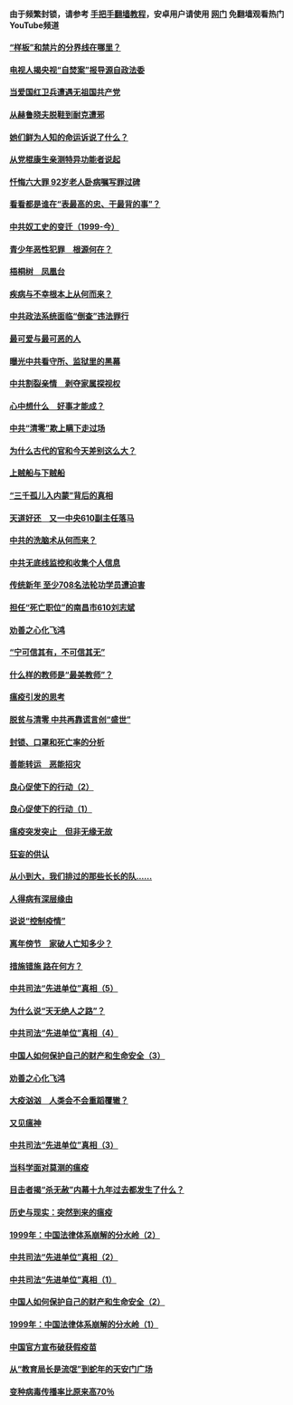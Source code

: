 #### 由于频繁封锁，请参考 [手把手翻墙教程](https://github.com/gfw-breaker/guides/wiki/)，安卓用户请使用 [网门](https://github.com/gfw-breaker/nogfw/blob/master/dl.md?t=04061301) 免翻墙观看热门YouTube频道 

#### [“样板”和禁片的分界线在哪里？](../pages/19/422704.md?t=04061301) 

#### [电视人揭央视“自焚案”报导源自政法委](../pages/19/422770.md?t=04061301) 

#### [当爱国红卫兵遭遇无祖国共产党](../pages/19/422848.md?t=04061301) 

#### [从赫鲁晓夫脱鞋到耐克遭邪](../pages/19/422826.md?t=04061301) 

#### [她们鲜为人知的命运诉说了什么？](../pages/19/422754.md?t=04061301) 

#### [从党棍康生亲测特异功能者说起](../pages/19/422657.md?t=04061301) 

#### [忏悔六大罪 92岁老人卧病嘱写罪过碑](../pages/19/422750.md?t=04061301) 

#### [看看都是谁在“表最高的忠、干最背的事”？](../pages/19/422703.md?t=04061301) 

#### [中共奴工史的变迁（1999-今）](../pages/19/422656.md?t=04061301) 

#### [青少年恶性犯罪　根源何在？](../pages/19/422449.md?t=04061301) 

#### [梧桐树　凤凰台](../pages/19/422442.md?t=04061301) 

#### [疾病与不幸根本上从何而来？](../pages/19/422438.md?t=04061301) 

#### [中共政法系统面临“倒查”违法罪行](../pages/19/422497.md?t=04061301) 

#### [最可爱与最可恶的人](../pages/19/422448.md?t=04061301) 

#### [曝光中共看守所、监狱里的黑幕](../pages/19/422390.md?t=04061301) 

#### [中共割裂亲情　剥夺家属探视权](../pages/19/422364.md?t=04061301) 

#### [心中想什么　好事才能成？](../pages/19/422318.md?t=04061301) 

#### [中共“清零”欺上瞒下走过场](../pages/19/422306.md?t=04061301) 

#### [为什么古代的官和今天差别这么大？](../pages/19/422228.md?t=04061301) 

#### [上贼船与下贼船](../pages/19/422276.md?t=04061301) 

#### [“三千孤儿入内蒙”背后的真相](../pages/19/422229.md?t=04061301) 

#### [天道好还　又一中央610副主任落马](../pages/19/422155.md?t=04061301) 

#### [中共的洗脑术从何而来？](../pages/19/422154.md?t=04061301) 

#### [中共无底线监控和收集个人信息](../pages/19/422039.md?t=04061301) 

#### [传统新年 至少708名法轮功学员遭迫害](../pages/19/421946.md?t=04061301) 

#### [担任“死亡职位”的南昌市610刘志斌](../pages/19/421957.md?t=04061301) 

#### [劝善之心化飞鸿](../pages/19/421164.md?t=04061301) 

#### [“宁可信其有，不可信其无”](../pages/19/421691.md?t=04061301) 

#### [什么样的教师是“最美教师”？](../pages/19/421755.md?t=04061301) 

#### [瘟疫引发的思考](../pages/19/421594.md?t=04061301) 

#### [脱贫与清零 中共再靠谎言创“盛世”](../pages/19/421590.md?t=04061301) 

#### [封锁、口罩和死亡率的分析](../pages/19/421495.md?t=04061301) 

#### [善能转运　恶能招灾](../pages/19/421334.md?t=04061301) 

#### [良心促使下的行动（2）](../pages/19/421361.md?t=04061301) 

#### [良心促使下的行动（1）](../pages/19/421302.md?t=04061301) 

#### [瘟疫突发突止　但非无缘无故](../pages/19/421281.md?t=04061301) 

#### [狂妄的供认](../pages/19/421199.md?t=04061301) 

#### [从小到大，我们排过的那些长长的队……](../pages/19/421243.md?t=04061301) 

#### [人得病有深层缘由](../pages/19/420864.md?t=04061301) 

#### [说说“控制疫情”](../pages/19/420831.md?t=04061301) 

#### [离年傍节　家破人亡知多少？](../pages/19/420563.md?t=04061301) 

#### [措施错施  路在何方？](../pages/19/420076.md?t=04061301) 

#### [中共司法“先进单位”真相（5）](../pages/19/419453.md?t=04061301) 

#### [为什么说“天无绝人之路”？](../pages/19/419618.md?t=04061301) 

#### [中共司法“先进单位”真相（4）](../pages/19/419452.md?t=04061301) 

#### [中国人如何保护自己的财产和生命安全（3）](../pages/19/419405.md?t=04061301) 

#### [劝善之心化飞鸿](../pages/19/418758.md?t=04061301) 

#### [大疫汹汹　人类会不会重蹈覆辙？](../pages/19/419691.md?t=04061301) 

#### [又见瘟神](../pages/19/419225.md?t=04061301) 

#### [中共司法“先进单位”真相（3）](../pages/19/419451.md?t=04061301) 

#### [当科学面对莫测的瘟疫](../pages/19/419625.md?t=04061301) 

#### [目击者揭“杀无赦”内幕十九年过去都发生了什么？](../pages/19/419617.md?t=04061301) 

#### [历史与现实：突然到来的瘟疫](../pages/19/419619.md?t=04061301) 

#### [1999年：中国法律体系崩解的分水岭（2）](../pages/19/419455.md?t=04061301) 

#### [中共司法“先进单位”真相（2）](../pages/19/419450.md?t=04061301) 

#### [中共司法“先进单位”真相（1）](../pages/19/419449.md?t=04061301) 

#### [中国人如何保护自己的财产和生命安全（2）](../pages/19/419404.md?t=04061301) 

#### [1999年：中国法律体系崩解的分水岭（1）](../pages/19/419454.md?t=04061301) 

#### [中国官方宣布破获假疫苗](../pages/19/419504.md?t=04061301) 

#### [从“教育局长是流氓”到蛇年的天安门广场](../pages/19/419470.md?t=04061301) 

#### [变种病毒传播率比原来高70％](../pages/19/419456.md?t=04061301) 

